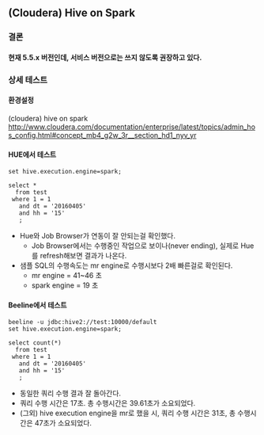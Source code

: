 ## (Cloudera) Hive on Spark
### 결론
#### 현재 5.5.x 버전인데, 서비스 버전으로는 쓰지 않도록 권장하고 있다.
### 상세 테스트
#### 환경설정
(cloudera) hive on spark 
http://www.cloudera.com/documentation/enterprise/latest/topics/admin_hos_config.html#concept_mb4_g2w_3r__section_hd1_nyv_yr

#### HUE에서 테스트
```
set hive.execution.engine=spark;

select *
  from test
 where 1 = 1
   and dt = '20160405' 
   and hh = '15'
   ;
```

- Hue와 Job Browser가 연동이 잘 안되는걸 확인했다.
  - Job Browser에서는 수행중인 작업으로 보이나(never ending), 실제로 Hue를 refresh해보면 결과가 나온다.
- 샘플 SQL의 수행속도는 mr engine로 수행시보다 2배 빠른걸로 확인된다.
  - mr engine = 41~46 초
  - spark engine = 19 초
  

#### Beeline에서 테스트
```
beeline -u jdbc:hive2://test:10000/default
set hive.execution.engine=spark;

select count(*)
  from test
 where 1 = 1
   and dt = '20160405' 
   and hh = '15'
   ;
```

- 동일한 쿼리 수행 결과 잘 돌아간다.
- 쿼리 수행 시간은 17초. 총 수행시간은 39.61초가 소요되었다.
- (그외) hive execution engine을 mr로 했을 시, 쿼리 수행 시간은 31초, 총 수행시간은 47초가 소요되었다.
